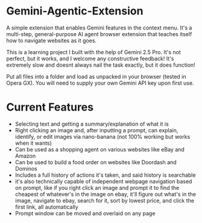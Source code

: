 # Gemini-Agentic-Extension
A simple extension that enables Gemini features in the context menu. It's a multi-step, general-purpose AI agent browser extension that teaches itself how to navigate websites as it goes.

This is a learning project I built with the help of Gemini 2.5 Pro. It's not perfect, but it works, and I welcome any constructive feedback! It's extremely slow and doesnt always nail the task exactly, but it does function!

Put all files into a folder and load as unpacked in your browser (tested in Opera GX). You will need to supply your own Gemini API key upon first use. 

# Current Features

- Selecting text and getting a summary/explanation of what it is
- Right clicking an image and, after inputting a prompt, can explain, identify, or edit images via nano-banana (not 100% working but works when it wants)
- Can be used as a shopping agent on various websites like eBay and Amazon
- Can be used to build a food order on websites like Doordash and Dominos
- Includes a full history of actions it's taken, and said history is searchable
- it's also technically capable of independent webpage navigation based on prompt, like if you right click an image and prompt it to find the cheapest of whatever's in the image on ebay, it'll figure out what's in the image, navigate to ebay, search for it, sort by lowest price, and click the first link, all automatically
- Prompt window can be moved and overlaid on any page
